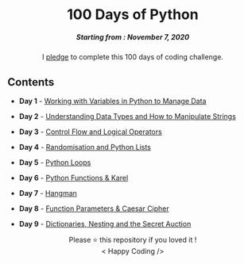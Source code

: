<h1 align="center"> 
100 Days of Python
</h1>
<h5 align="center">
Starting from : November 7, 2020
</h5>

<p align="center">
I <a href="https://raw.githubusercontent.com/ashutoshkrris/100-Days-of-Python/master/Course-Pledge.jpg">pledge</a> to complete this 100 days of coding challenge.
</p>

## Contents

* <b>Day 1</b> - [Working with Variables in Python to Manage Data](https://github.com/ashutoshkrris/100-Days-of-Python/tree/master/Day%201)

* <b>Day 2</b> - [Understanding Data Types and How to Manipulate Strings](https://github.com/ashutoshkrris/100-Days-of-Python/tree/master/Day%202)

* <b>Day 3</b> - [Control Flow and Logical Operators](https://github.com/ashutoshkrris/100-Days-of-Python/tree/master/Day%203)

* <b>Day 4</b> - [Randomisation and Python Lists](https://github.com/ashutoshkrris/100-Days-of-Python/tree/master/Day%204)

* <b>Day 5</b> - [Python Loops](https://github.com/ashutoshkrris/100-Days-of-Python/tree/master/Day%205)

* <b>Day 6</b> - [Python Functions & Karel](https://github.com/ashutoshkrris/100-Days-of-Python/tree/master/Day%206)

* <b>Day 7</b> - [Hangman](https://github.com/ashutoshkrris/100-Days-of-Python/tree/master/Day%207)

* <b>Day 8</b> - [Function Parameters & Caesar Cipher](https://github.com/ashutoshkrris/100-Days-of-Python/tree/master/Day%208)

* <b>Day 9</b> - [Dictionaries, Nesting and the Secret Auction](https://github.com/ashutoshkrris/100-Days-of-Python/tree/master/Day%209)

<p align="center">
Please ⭐ this repository if you loved it !
<br>
< Happy Coding />
</p>
